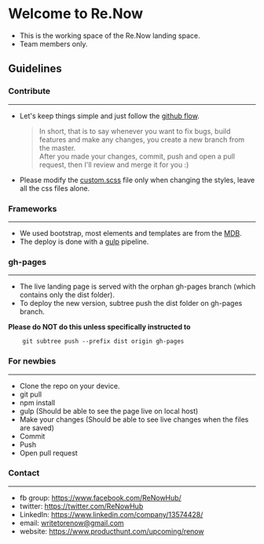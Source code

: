 # Welcome to Re.Now
 - This is the working space of the Re.Now landing space.
 - Team members only.

## Guidelines
### Contribute
---
 - Let's keep things simple and just follow the [github flow].
 	> In short, that is to say whenever you want to fix bugs, build features and make any changes, you create a new branch from the master.   
 	> After you made your changes, commit, push and open a pull request, then I'll review and merge it for you :)

 - Please modify the [custom.scss] file only when changing the styles, leave all the css files alone.

### Frameworks
---
 - We used bootstrap, most elements and templates are from the [MDB].
 - The deploy is done with a [gulp] pipeline.

  [github flow]: https://guides.github.com/introduction/flow/
  [custom.scss]: /src/sass/mdb/custom.scss
  [MDB]: https://mdbootstrap.com/
  [gulp]: https://gulpjs.com/

### gh-pages
---
 - The live landing page is served with the orphan gh-pages branch (which contains only the dist folder). 
 - To deploy the new version, subtree push the dist folder on gh-pages branch.
 
 **Please do NOT do this unless specifically instructed to**
 
```
	git subtree push --prefix dist origin gh-pages
```

### For newbies
---
 - Clone the repo on your device.
 - git pull
 - npm install
 - gulp (Should be able to see the page live on local host)
 - Make your changes (Should be able to see live changes when the files are saved)
 - Commit
 - Push
 - Open pull request

### Contact
 ---
 - fb group: https://www.facebook.com/ReNowHub/
 - twitter: https://twitter.com/ReNowHub
 - LinkedIn: https://www.linkedin.com/company/13574428/
 - email: writetorenow@gmail.com
 - website: https://www.producthunt.com/upcoming/renow
